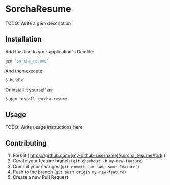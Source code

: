 # SorchaResume

TODO: Write a gem description

## Installation

Add this line to your application's Gemfile:

```ruby
gem 'sorcha_resume'
```

And then execute:

    $ bundle

Or install it yourself as:

    $ gem install sorcha_resume

## Usage

TODO: Write usage instructions here

## Contributing

1. Fork it ( https://github.com/[my-github-username]/sorcha_resume/fork )
2. Create your feature branch (`git checkout -b my-new-feature`)
3. Commit your changes (`git commit -am 'Add some feature'`)
4. Push to the branch (`git push origin my-new-feature`)
5. Create a new Pull Request
